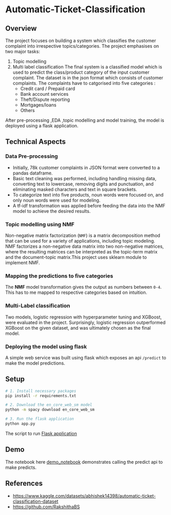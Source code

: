 # Automatic-Ticket-Classification



## Overview

The project focuses on building a system which classifies the customer complaint into irrespective topics/categories. The project emphasises on two major tasks:

1. Topic modelling
2. Multi label classification
The final system is a classified model which is used to predict the class/product category of the input customer complaint. The dataset is in the json format which consists of customer complaints. The complaints have to catgorised into five categories :
   * Credit card / Prepaid card
   * Bank account services
   * Theft/Dispute reporting
   * Mortgages/loans
   * Others

After pre-processing ,EDA ,topic modelling and model training, the model is deployed using a flask application.

## Technical Aspects

### Data Pre-processing
* Initially, 78k customer complaints in JSON format were converted to a pandas dataframe.
* Basic text cleaning was performed, including handling missing data, converting text to lowercase, removing digits and punctuation, and eliminating masked characters and text in square brackets.
* To categorize text into five products, noun words were focused on, and only noun words were used for modeling.
* A tf-idf transformation was applied before feeding the data into the NMF model to achieve the desired results.

### Topic modelling using NMF
Non-negative matrix factorization (`NMF`) is a matrix decomposition method that can be used for a variety of applications, including topic modeling. NMF factorizes a non-negative data matrix into two non-negative matrices, where the resulting matrices can be interpreted as the topic-term matrix and the document-topic matrix.This project uses sklearn module to implement NMF.

### Mapping the predictions to five categories
The **NMF** model transformation gives the output as numbers between `0-4`. This has to me mapped to respective categories based on intuition.

### Multi-Label classification
Two models, logistic regression with hyperparameter tuning and XGBoost, were evaluated in the project. Surprisingly, logistic regression outperformed XGBoost on the given dataset, and was ultimately chosen as the final model.


### Deploying the model using flask
A simple web service was built using flask which exposes an api ```/predict``` to  make the model predictions.

## Setup

```bash
# 1. Install necessary packages
pip install -r requirements.txt

# 2. Download the en_core_web_sm model
python -m spacy download en_core_web_sm

# 3. Run the flask application
python app.py
```
The script to run [Flask application](app.py)

## Demo

The notebook here [demo_notebook](notebooks/inference.ipynb) demonstrates calling the predict api to make predicts.


## References

* https://www.kaggle.com/datasets/abhishek14398/automatic-ticket-classification-dataset
* https://github.com/RakshithaBS
